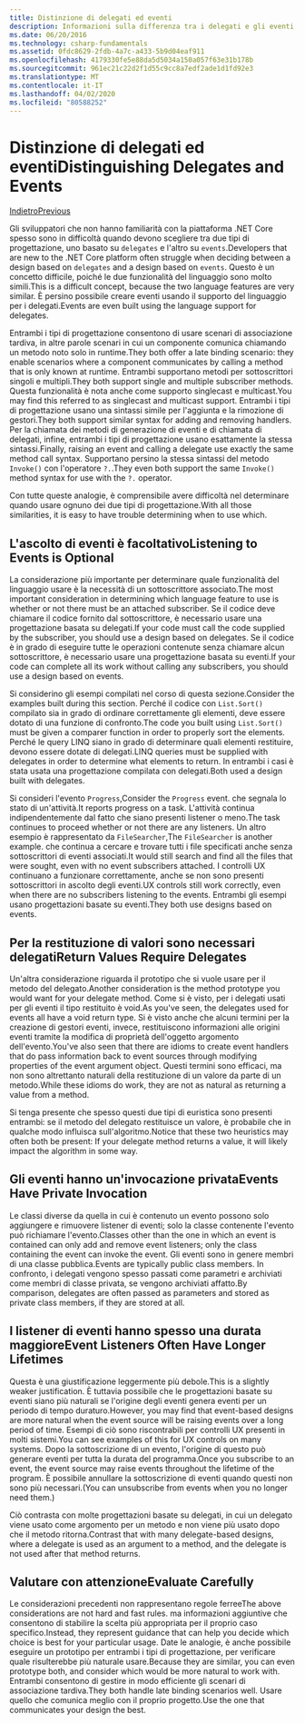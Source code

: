 ```yaml
---
title: Distinzione di delegati ed eventi
description: Informazioni sulla differenza tra i delegati e gli eventi e su quando usare ognuna di queste funzionalità di .NET Core.
ms.date: 06/20/2016
ms.technology: csharp-fundamentals
ms.assetid: 0fdc8629-2fdb-4a7c-a433-5b9d04eaf911
ms.openlocfilehash: 4179330fe5e88da5d5034a150a057f63e31b178b
ms.sourcegitcommit: 961ec21c22d2f1d55c9cc8a7edf2ade1d1fd92e3
ms.translationtype: MT
ms.contentlocale: it-IT
ms.lasthandoff: 04/02/2020
ms.locfileid: "80588252"
---
```

# <a name="distinguishing-delegates-and-events"></a><span data-ttu-id="c0aa4-103">Distinzione di delegati ed eventi</span><span class="sxs-lookup"><span data-stu-id="c0aa4-103">Distinguishing Delegates and Events</span></span>

[<span data-ttu-id="c0aa4-104">Indietro</span><span class="sxs-lookup"><span data-stu-id="c0aa4-104">Previous</span></span>](modern-events.md)

<span data-ttu-id="c0aa4-105">Gli sviluppatori che non hanno familiarità con la piattaforma .NET Core spesso sono in difficoltà quando devono scegliere tra due tipi di progettazione, uno basato su `delegates` e l'altro su `events`.</span><span class="sxs-lookup"><span data-stu-id="c0aa4-105">Developers that are new to the .NET Core platform often struggle when deciding between a design based on `delegates` and a design based on `events`.</span></span> <span data-ttu-id="c0aa4-106">Questo è un concetto difficile, poiché le due funzionalità del linguaggio sono molto simili.</span><span class="sxs-lookup"><span data-stu-id="c0aa4-106">This is a difficult concept, because the two language features are very similar.</span></span> <span data-ttu-id="c0aa4-107">È persino possibile creare eventi usando il supporto del linguaggio per i delegati.</span><span class="sxs-lookup"><span data-stu-id="c0aa4-107">Events are even built using the language support for delegates.</span></span>

<span data-ttu-id="c0aa4-108">Entrambi i tipi di progettazione consentono di usare scenari di associazione tardiva, in altre parole scenari in cui un componente comunica chiamando un metodo noto solo in runtime.</span><span class="sxs-lookup"><span data-stu-id="c0aa4-108">They both offer a late binding scenario: they enable scenarios where a component communicates by calling a method that is only known at runtime.</span></span> <span data-ttu-id="c0aa4-109">Entrambi supportano metodi per sottoscrittori singoli e multipli.</span><span class="sxs-lookup"><span data-stu-id="c0aa4-109">They both support single and multiple subscriber methods.</span></span> <span data-ttu-id="c0aa4-110">Questa funzionalità è nota anche come supporto singlecast e multicast.</span><span class="sxs-lookup"><span data-stu-id="c0aa4-110">You may find this referred to as singlecast and multicast support.</span></span> <span data-ttu-id="c0aa4-111">Entrambi i tipi di progettazione usano una sintassi simile per l'aggiunta e la rimozione di gestori.</span><span class="sxs-lookup"><span data-stu-id="c0aa4-111">They both support similar syntax for adding and removing handlers.</span></span> <span data-ttu-id="c0aa4-112">Per la chiamata dei metodi di generazione di eventi e di chiamata di delegati, infine, entrambi i tipi di progettazione usano esattamente la stessa sintassi.</span><span class="sxs-lookup"><span data-stu-id="c0aa4-112">Finally, raising an event and calling a delegate use exactly the same method call syntax.</span></span> <span data-ttu-id="c0aa4-113">Supportano persino la stessa sintassi del metodo `Invoke()` con l'operatore `?.`.</span><span class="sxs-lookup"><span data-stu-id="c0aa4-113">They even both support the same `Invoke()` method syntax for use with the `?.` operator.</span></span>

<span data-ttu-id="c0aa4-114">Con tutte queste analogie, è comprensibile avere difficoltà nel determinare quando usare ognuno dei due tipi di progettazione.</span><span class="sxs-lookup"><span data-stu-id="c0aa4-114">With all those similarities, it is easy to have trouble determining when to use which.</span></span>

## <a name="listening-to-events-is-optional"></a><span data-ttu-id="c0aa4-115">L'ascolto di eventi è facoltativo</span><span class="sxs-lookup"><span data-stu-id="c0aa4-115">Listening to Events is Optional</span></span>

<span data-ttu-id="c0aa4-116">La considerazione più importante per determinare quale funzionalità del linguaggio usare è la necessità di un sottoscrittore associato.</span><span class="sxs-lookup"><span data-stu-id="c0aa4-116">The most important consideration in determining which language feature to use is whether or not there must be an attached subscriber.</span></span> <span data-ttu-id="c0aa4-117">Se il codice deve chiamare il codice fornito dal sottoscrittore, è necessario usare una progettazione basata su delegati.</span><span class="sxs-lookup"><span data-stu-id="c0aa4-117">If your code must call the code supplied by the subscriber, you should use a design based on delegates.</span></span> <span data-ttu-id="c0aa4-118">Se il codice è in grado di eseguire tutte le operazioni contenute senza chiamare alcun sottoscrittore, è necessario usare una progettazione basata su eventi.</span><span class="sxs-lookup"><span data-stu-id="c0aa4-118">If your code can complete all its work without calling any subscribers, you should use a design based on events.</span></span>

<span data-ttu-id="c0aa4-119">Si considerino gli esempi compilati nel corso di questa sezione.</span><span class="sxs-lookup"><span data-stu-id="c0aa4-119">Consider the examples built during this section.</span></span> <span data-ttu-id="c0aa4-120">Perché il codice con `List.Sort()` compilato sia in grado di ordinare correttamente gli elementi, deve essere dotato di una funzione di confronto.</span><span class="sxs-lookup"><span data-stu-id="c0aa4-120">The code you built using `List.Sort()` must be given a comparer function in order to properly sort the elements.</span></span> <span data-ttu-id="c0aa4-121">Perché le query LINQ siano in grado di determinare quali elementi restituire, devono essere dotate di delegati.</span><span class="sxs-lookup"><span data-stu-id="c0aa4-121">LINQ queries must be supplied with delegates in order to determine what elements to return.</span></span> <span data-ttu-id="c0aa4-122">In entrambi i casi è stata usata una progettazione compilata con delegati.</span><span class="sxs-lookup"><span data-stu-id="c0aa4-122">Both used a design built with delegates.</span></span>

<span data-ttu-id="c0aa4-123">Si consideri l'evento `Progress`,</span><span class="sxs-lookup"><span data-stu-id="c0aa4-123">Consider the `Progress` event.</span></span> <span data-ttu-id="c0aa4-124">che segnala lo stato di un'attività.</span><span class="sxs-lookup"><span data-stu-id="c0aa4-124">It reports progress on a task.</span></span>
<span data-ttu-id="c0aa4-125">L'attività continua indipendentemente dal fatto che siano presenti listener o meno.</span><span class="sxs-lookup"><span data-stu-id="c0aa4-125">The task continues to proceed whether or not there are any listeners.</span></span>
<span data-ttu-id="c0aa4-126">Un altro esempio è rappresentato da `FileSearcher`,</span><span class="sxs-lookup"><span data-stu-id="c0aa4-126">The `FileSearcher` is another example.</span></span> <span data-ttu-id="c0aa4-127">che continua a cercare e trovare tutti i file specificati anche senza sottoscrittori di eventi associati.</span><span class="sxs-lookup"><span data-stu-id="c0aa4-127">It would still search and find all the files that were sought, even with no event subscribers attached.</span></span>
<span data-ttu-id="c0aa4-128">I controlli UX continuano a funzionare correttamente, anche se non sono presenti sottoscrittori in ascolto degli eventi.</span><span class="sxs-lookup"><span data-stu-id="c0aa4-128">UX controls still work correctly, even when there are no subscribers listening to the events.</span></span> <span data-ttu-id="c0aa4-129">Entrambi gli esempi usano progettazioni basate su eventi.</span><span class="sxs-lookup"><span data-stu-id="c0aa4-129">They both use designs based on events.</span></span>

## <a name="return-values-require-delegates"></a><span data-ttu-id="c0aa4-130">Per la restituzione di valori sono necessari delegati</span><span class="sxs-lookup"><span data-stu-id="c0aa4-130">Return Values Require Delegates</span></span>

<span data-ttu-id="c0aa4-131">Un'altra considerazione riguarda il prototipo che si vuole usare per il metodo del delegato.</span><span class="sxs-lookup"><span data-stu-id="c0aa4-131">Another consideration is the method prototype you would want for your delegate method.</span></span> <span data-ttu-id="c0aa4-132">Come si è visto, per i delegati usati per gli eventi il tipo restituito è void.</span><span class="sxs-lookup"><span data-stu-id="c0aa4-132">As you've seen, the delegates used for events all have a void return type.</span></span> <span data-ttu-id="c0aa4-133">Si è visto anche che alcuni termini per la creazione di gestori eventi, invece, restituiscono informazioni alle origini eventi tramite la modifica di proprietà dell'oggetto argomento dell'evento.</span><span class="sxs-lookup"><span data-stu-id="c0aa4-133">You've also seen that there are idioms to create event handlers that do pass information back to event sources through modifying properties of the event argument object.</span></span> <span data-ttu-id="c0aa4-134">Questi termini sono efficaci, ma non sono altrettanto naturali della restituzione di un valore da parte di un metodo.</span><span class="sxs-lookup"><span data-stu-id="c0aa4-134">While these idioms do work, they are not as natural as returning a value from a method.</span></span>

<span data-ttu-id="c0aa4-135">Si tenga presente che spesso questi due tipi di euristica sono presenti entrambi: se il metodo del delegato restituisce un valore, è probabile che in qualche modo influisca sull'algoritmo.</span><span class="sxs-lookup"><span data-stu-id="c0aa4-135">Notice that these two heuristics may often both be present: If your delegate method returns a value, it will likely impact the algorithm in some way.</span></span>

## <a name="events-have-private-invocation"></a><span data-ttu-id="c0aa4-136">Gli eventi hanno un'invocazione privata</span><span class="sxs-lookup"><span data-stu-id="c0aa4-136">Events Have Private Invocation</span></span>

<span data-ttu-id="c0aa4-137">Le classi diverse da quella in cui è contenuto un evento possono solo aggiungere e rimuovere listener di eventi; solo la classe contenente l'evento può richiamare l'evento.</span><span class="sxs-lookup"><span data-stu-id="c0aa4-137">Classes other than the one in which an event is contained can only add and remove event listeners; only the class containing the event can invoke the event.</span></span> <span data-ttu-id="c0aa4-138">Gli eventi sono in genere membri di una classe pubblica.</span><span class="sxs-lookup"><span data-stu-id="c0aa4-138">Events are typically public class members.</span></span>
<span data-ttu-id="c0aa4-139">In confronto, i delegati vengono spesso passati come parametri e archiviati come membri di classe privata, se vengono archiviati affatto.</span><span class="sxs-lookup"><span data-stu-id="c0aa4-139">By comparison, delegates are often passed as parameters and stored as private class members, if they are stored at all.</span></span>

## <a name="event-listeners-often-have-longer-lifetimes"></a><span data-ttu-id="c0aa4-140">I listener di eventi hanno spesso una durata maggiore</span><span class="sxs-lookup"><span data-stu-id="c0aa4-140">Event Listeners Often Have Longer Lifetimes</span></span>

<span data-ttu-id="c0aa4-141">Questa è una giustificazione leggermente più debole.</span><span class="sxs-lookup"><span data-stu-id="c0aa4-141">This is a slightly weaker justification.</span></span> <span data-ttu-id="c0aa4-142">È tuttavia possibile che le progettazioni basate su eventi siano più naturali se l'origine degli eventi genera eventi per un periodo di tempo duraturo.</span><span class="sxs-lookup"><span data-stu-id="c0aa4-142">However, you may find that event-based designs are more natural when the event source will be raising events over a long period of time.</span></span> <span data-ttu-id="c0aa4-143">Esempi di ciò sono riscontrabili per controlli UX presenti in molti sistemi.</span><span class="sxs-lookup"><span data-stu-id="c0aa4-143">You can see examples of this for UX controls on many systems.</span></span> <span data-ttu-id="c0aa4-144">Dopo la sottoscrizione di un evento, l'origine di questo può generare eventi per tutta la durata del programma.</span><span class="sxs-lookup"><span data-stu-id="c0aa4-144">Once you subscribe to an event, the event source may raise events throughout the lifetime of the program.</span></span>
<span data-ttu-id="c0aa4-145">È possibile annullare la sottoscrizione di eventi quando questi non sono più necessari.</span><span class="sxs-lookup"><span data-stu-id="c0aa4-145">(You can unsubscribe from events when you no longer need them.)</span></span>

<span data-ttu-id="c0aa4-146">Ciò contrasta con molte progettazioni basate su delegati, in cui un delegato viene usato come argomento per un metodo e non viene più usato dopo che il metodo ritorna.</span><span class="sxs-lookup"><span data-stu-id="c0aa4-146">Contrast that with many delegate-based designs, where a delegate is used as an argument to a method, and the delegate is not used after that method returns.</span></span>

## <a name="evaluate-carefully"></a><span data-ttu-id="c0aa4-147">Valutare con attenzione</span><span class="sxs-lookup"><span data-stu-id="c0aa4-147">Evaluate Carefully</span></span>

<span data-ttu-id="c0aa4-148">Le considerazioni precedenti non rappresentano regole ferree</span><span class="sxs-lookup"><span data-stu-id="c0aa4-148">The above considerations are not hard and fast rules.</span></span> <span data-ttu-id="c0aa4-149">ma informazioni aggiuntive che consentono di stabilire la scelta più appropriata per il proprio caso specifico.</span><span class="sxs-lookup"><span data-stu-id="c0aa4-149">Instead, they represent guidance that can help you decide which choice is best for your particular usage.</span></span> <span data-ttu-id="c0aa4-150">Date le analogie, è anche possibile eseguire un prototipo per entrambi i tipi di progettazione, per verificare quale risulterebbe più naturale usare.</span><span class="sxs-lookup"><span data-stu-id="c0aa4-150">Because they are similar, you can even prototype both, and consider which would be more natural to work with.</span></span> <span data-ttu-id="c0aa4-151">Entrambi consentono di gestire in modo efficiente gli scenari di associazione tardiva.</span><span class="sxs-lookup"><span data-stu-id="c0aa4-151">They both handle late binding scenarios well.</span></span> <span data-ttu-id="c0aa4-152">Usare quello che comunica meglio con il proprio progetto.</span><span class="sxs-lookup"><span data-stu-id="c0aa4-152">Use the one that communicates your design the best.</span></span>
